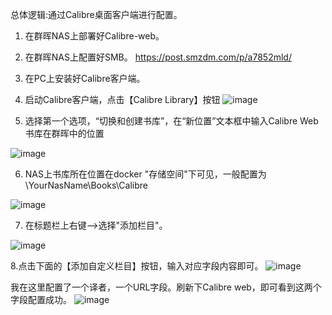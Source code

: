 总体逻辑:通过Calibre桌面客户端进行配置。
1. 在群晖NAS上部署好Calibre-web。
2. 在群晖NAS上配置好SMB。 https://post.smzdm.com/p/a7852mld/
3. 在PC上安装好Calibre客户端。
4. 启动Calibre客户端，点击【Calibre Library】按钮
![image](https://user-images.githubusercontent.com/3627812/138579882-df8b739d-076e-4bd8-a332-b38c8c046176.png)

5. 选择第一个选项，“切换和创建书库”，在“新位置”文本框中输入Calibre Web书库在群晖中的位置

![image](https://user-images.githubusercontent.com/3627812/138579926-18cd63d5-f541-4ebb-9a35-c88756946f7f.png)

6. NAS上书库所在位置在docker "存储空间"下可见，一般配置为 \\YourNasName\\Books\Calibre

![image](https://user-images.githubusercontent.com/3627812/138580034-f7d232c0-3eb0-4290-8f9f-e4409a1abe14.png)

7. 在标题栏上右键-->选择"添加栏目"。

![image](https://user-images.githubusercontent.com/3627812/138579944-3822973f-be32-4829-ada7-dc2dd98bd9c2.png)


8.点击下面的【添加自定义栏目】按钮，输入对应字段内容即可。
![image](https://user-images.githubusercontent.com/3627812/138580113-12b61a33-1367-402e-a281-6512117e5fa4.png)


我在这里配置了一个译者，一个URL字段。刷新下Calibre web，即可看到这两个字段配置成功。
![image](https://user-images.githubusercontent.com/3627812/138580158-4bd57c71-8d0e-4ed5-be75-e34804dfb6ae.png)
